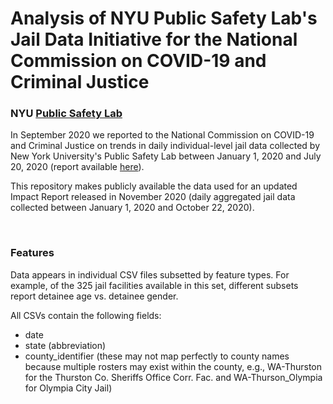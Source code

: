 # Analysis of NYU Public Safety Lab's Jail Data Initiative for the National Commission on COVID-19 and Criminal Justice
### NYU <a href="https://publicsafetylab.org/"><b>Public Safety Lab</b></a>

In September 2020 we reported to the National Commission on COVID-19 and Criminal Justice on trends in daily individual-level jail data collected by New York University's Public Safety Lab between January 1, 2020 and July 20, 2020 (report available <a href="https://cdn.ymaws.com/counciloncj.org/resource/resmgr/covid_commission/covid-19,_jails,_and_public_.pdf">here</a>).

This repository makes publicly available the data used for an updated Impact Report released in November 2020 (daily aggregated jail data collected between January 1, 2020 and October 22, 2020).

<br>

### Features

Data appears in individual CSV files subsetted by feature types. For example, of the 325 jail facilities available in this set, different subsets report detainee age vs. detainee gender.

All CSVs contain the following fields:

<ul>
  <li>date</li>
  <li>state (abbreviation)</li>
  <li>county_identifier (these may not map perfectly to county names because multiple rosters may exist within the county, e.g., WA-Thurston for the Thurston Co. Sheriffs Office Corr. Fac. and WA-Thurson_Olympia for Olympia City Jail)</li>
</ul>
